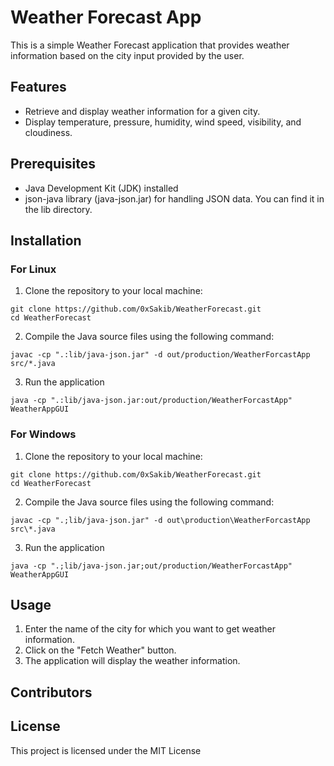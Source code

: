 # Weather Forecast App

This is a simple Weather Forecast application that provides weather information based on the city input provided by the user.

## Features
* Retrieve and display weather information for a given city.
* Display temperature, pressure, humidity, wind speed, visibility, and cloudiness.

## Prerequisites
* Java Development Kit (JDK) installed
* json-java library (java-json.jar) for handling JSON data. You can find it in the lib directory.

## Installation

### For Linux

1. Clone the repository to your local machine:
```
git clone https://github.com/0xSakib/WeatherForecast.git
cd WeatherForecast
```
2. Compile the Java source files using the following command:
```
javac -cp ".:lib/java-json.jar" -d out/production/WeatherForcastApp src/*.java
```

3. Run the application
```
java -cp ".:lib/java-json.jar:out/production/WeatherForcastApp" WeatherAppGUI
```

### For Windows

1. Clone the repository to your local machine:
```
git clone https://github.com/0xSakib/WeatherForecast.git
cd WeatherForecast
```
2. Compile the Java source files using the following command:
```
javac -cp ".;lib/java-json.jar" -d out\production\WeatherForcastApp src\*.java
```

3. Run the application
```
java -cp ".;lib/java-json.jar;out/production/WeatherForcastApp" WeatherAppGUI
```

## Usage
1. Enter the name of the city for which you want to get weather information.
2. Click on the "Fetch Weather" button.
3. The application will display the weather information.

## Contributors

## License
This project is licensed under the MIT License
